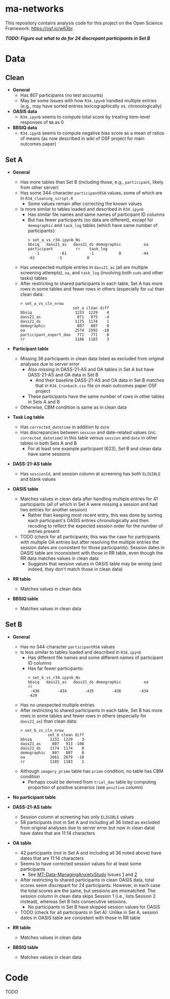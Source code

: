 # ma-networks
This repository contains analysis code for this project on the Open Science Framework: https://osf.io/w63br.

***TODO: Figure out what to do for 24 discrepant participants in Set B***





# Data

## Clean

- **General**
  - Has 807 participants (no test accounts)
  - May be some issues with how `R34.ipynb` handled multiple entries (e.g., may have
  sorted entries lexicographically vs. chronologically)
- **OASIS data**
  - `R34.ipynb` seems to compute total score by treating item-level responses of `NA` as 0
- **BBSIQ data**
  - `R34.ipynb` seems to compute negative bias score as a mean of ratios of means
  (as now described in wiki of OSF project for main outcomes paper)

## Set A

- **General**
  - Has more tables than Set B (including those, e.g., `participant`, likely from other server)
  - Has some 344-character `participantRSA` values, some of which are in `R34_cleaning_script.R`
    - Some values remain after correcting the known values
  - Is more similar to tables loaded and described in `R34.ipynb`
    - Has similar file names and same names of participant ID columns
    - But has fewer participants (so data are different), except for `demographic`
    and `task_log` tables (which have same number of participants):
      ```text
      > set_a_vs_r34.ipynb_Ns
      bbsiq   dass21_as   dass21_ds demographic          oa participant          rr    task_log 
         -1         -61          -1           0         -44         -61          -1           0
      ```
  - Has unexpected multiple entries in `dass21_as` (all are multiple screening attempts), 
  `oa`, and `task_log` (involving both `suds` and other tasks) tables
  - After restricting to shared participants in each table, Set A has more rows
  in some tables and fewer rows in others (especially for `oa`) than clean data:
    ```text
    > set_a_vs_cln_nrow
                           set_a clean diff
    bbsiq                   1233  1229    4
    dass21_as                871   875   -4
    dass21_ds               1175  1174    1
    demographic              807   807    0
    oa                      2574  2592  -18
    participant_export_dao   771   771    0
    rr                      1186  1183    3
    ```
- **Participant table**
  - Missing 36 participants in clean data listed as excluded from original analyses
  due to server error
    - Also missing in DASS-21-AS and OA tables in Set A but have DASS-21-AS and OA data in Set B
      - And their baseline DASS-21-AS and OA data in Set B matches that in `R34_Cronbach.csv`
      file on main outcomes paper OSF project
    - These participants have the same number of rows in other tables in Sets A and B
  - Otherwise, CBM condition is same as in clean data
- **Task Log table**
  - Has `corrected_datetime` in addition to `date`
  - Has discrepancies between `session` and date-related values (inc. `corrected_datetime`)
  in this table versus `session` and `date` in other tables in both Sets A and B
    - For at least one example participant (623), Set B and clean data have same sessions
- **DASS-21-AS table**
  - Has `sessionId`, and session column at screening has both `ELIGIBLE` and blank values
- **OASIS table**
  - Matches values in clean data after handling multiple entries for 41 participants 
  (all of which in Set A were missing a session and had two entries for another session)
    - Rather than keeping most recent entry, this was done by sorting each participant's 
    OASIS entries chronologically and then recoding to reflect the expected session order 
    for the number of entries present
  - TODO (check for all participants; this was the case for participants with multiple
  OA entries but after resolving the multiple entries the session dates are consistent
  for those participants): Session dates in OASIS table are inconsistent with those in RR 
  table, even though the RR data matches values in clean data
    - Suggests that session values in OASIS table may be wrong (and indeed, they 
    don't match those in clean data)
    
    
    
    
    
- **RR table**
  - Matches values in clean data
- **BBSIQ table**
  - Matches values in clean data

## Set B

- **General**
  - Has no 344-character `participantRSA` values
  - Is less similar to tables loaded and described in `R34.ipynb`
    - Has different file names and some different names of participant ID columns
    - Has far fewer participants:
      ```text
      > set_b_vs_r34.ipynb_Ns
      bbsiq   dass21_as   dass21_ds demographic          oa          rr 
       -436        -434        -435        -436        -434        -429
      ```
  - Has no unexpected multiple entries
  - After restricting to shared participants in each table, Set B has more rows in some 
  tables and fewer rows in others (especially for `dass21_as`) than clean data:
    ```text
    > set_b_vs_cln_nrow
                set_b clean diff
    bbsiq        1232  1229    3
    dass21_as     807   913 -106
    dass21_ds    1174  1174    0
    demographic   807   807    0
    oa           2661  2679  -18
    rr           1185  1183    2
    ```
  - Although `imagery_prime` table has `prime` condition, no table has CBM condition
    - Perhaps could be derived from `trial_dao` table by computing proportion of
    positive scenarios (see `positive` column)
- **No participant table**
- **DASS-21-AS table**
  - Session column at screening has only `ELIGIBLE` values
  - 58 participants (not in Set A and including all 36 listed as excluded from original 
  analyses due to server error but now in clean data) have dates that are 11:14 characters
- **OA table**
  - 42 participants (not in Set A and including all 36 noted above) have dates that are 
  11:14 characters
  - Seems to have corrected session values for at least some participants
    - See [MT-Data-ManagingAnxietyStudy](https://github.com/TeachmanLab/MT-Data-ManagingAnxietyStudy)
    Issues [1](https://github.com/TeachmanLab/MT-Data-ManagingAnxietyStudy/issues/1#issue-403285089)
    and [2](https://github.com/TeachmanLab/MT-Data-ManagingAnxietyStudy/issues/2#issue-403285690)
  - After restricting to shared participants in clean OASIS data, total scores seem
  discrepant for 24 participants. However, in each case the total scores are the same, 
  but sessions are mismatched. The session column in clean data skips Session 1 (i.e., 
  lists Session 2 instead), whereas Set B lists consecutive sessions.
    - No participants in Set B have skipped session values for OASIS
  - TODO (check for all participants in Set A): Unlike in Set A, session dates in OASIS table are 
  consistent with those in RR table
  
  
  
  
  
- **RR table**
  - Matches values in clean data
- **BBSIQ table**
  - Matches values in clean data

# Code

TODO